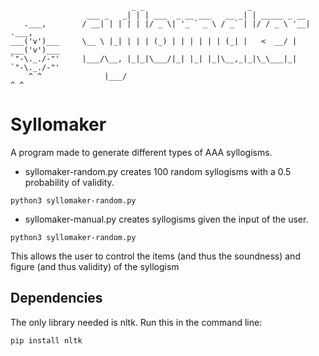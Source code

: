                                _ _                       _             
                     ___ _   _| | | ___  _ __ ___   __ _| | _____ _ __ 
       .___,        / __| | | | | |/ _ \| '_ ` _ \ / _` | |/ / _ \ '__|        .___, 
    ___('v')___     \__ \ |_| | | | (_) | | | | | | (_| |   <  __/ |        ___('v')___
    `"-\._./-"'     |___/\__, |_|_|\___/|_| |_| |_|\__,_|_|\_\___|_|        `"-\._./-"'
        ^ ^              |___/                                                  ^ ^  
  

# Syllomaker
A program made to generate different types of AAA syllogisms.
- syllomaker-random.py creates 100 random syllogisms with a 0.5 probability of validity.
```
python3 syllomaker-random.py
```
- syllomaker-manual.py creates syllogisms given the input of the user. 
```
python3 syllomaker-random.py
```
This allows the user to control the items (and thus the soundness) and figure (and thus validity) of the syllogism
## Dependencies
The only library needed is nltk.
Run this in the command line:

```
pip install nltk
```

